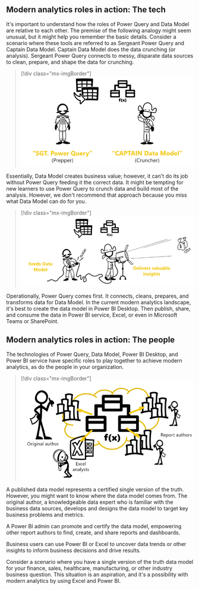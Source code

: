 ## Modern analytics roles in action: The tech

It's important to understand how the roles of Power Query and Data Model are relative to each other. The premise of the following analogy might seem unusual, but it might help you remember the basic details. Consider a scenario where these tools are referred to as Sergeant Power Query and Captain Data Model. Captain Data Model does the data crunching (or analysis). Sergeant Power Query connects to messy, disparate data sources to clean, prepare, and shape the data for crunching.

> [!div class="mx-imgBorder"]
> ![Screenshot illustrating the Power Query and Data Model anlaogy.](../media/power-query-data-model.png)

Essentially, Data Model creates business value; however, it can't do its job without Power Query feeding it the correct data. It might be tempting for new learners to use Power Query to crunch data and build most of the analysis. However, we don't recommend that approach because you miss what Data Model can do for you.

> [!div class="mx-imgBorder"]
> ![Screenshot representing the roles of Power Query and Data Model.](../media/roles.png)

Operationally, Power Query comes first. It connects, cleans, prepares, and transforms data for Data Model. In the current modern analytics landscape, it's best to create the data model in Power BI Desktop. Then publish, share, and consume the data in Power BI service, Excel, or even in Microsoft Teams or SharePoint.

## Modern analytics roles in action: The people

The technologies of Power Query, Data Model, Power BI Desktop, and Power BI service have specific roles to play together to achieve modern analytics, as do the people in your organization.

> [!div class="mx-imgBorder"]
> ![Screenshot of roles in action with original author, report authors, and Excel analysts.](../media/roles-action.png)

A published data model represents a certified single version of the truth. However, you might want to know where the data model comes from. The original author, a knowledgeable data expert who is familiar with the business data sources, develops and designs the data model to target key business problems and metrics.

A Power BI admin can promote and certify the data model, empowering other report authors to find, create, and share reports and dashboards.

Business users can use Power BI or Excel to uncover data trends or other insights to inform business decisions and drive results.

Consider a scenario where you have a single version of the truth data model for your finance, sales, healthcare, manufacturing, or other industry business question. This situation is an aspiration, and it's a possibility with modern analytics by using Excel and Power BI.
